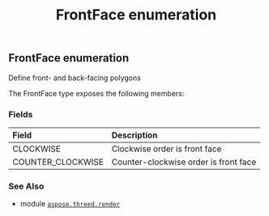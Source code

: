 ﻿---
title: FrontFace enumeration
second_title: Aspose.3D for Python via .NET API References
description: 
type: docs
weight: 500
url: /aspose.threed.render/frontface/
is_root: false
---

## FrontFace enumeration

Define front- and back-facing polygons



The FrontFace type exposes the following members:

### Fields
| Field | Description |
| :- | :- |
| CLOCKWISE | Clockwise order is front face |
| COUNTER_CLOCKWISE | Counter-clockwise order is front face |



### See Also
* module [`aspose.threed.render`](..)
